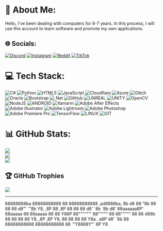 # 💫 About Me:
Hello, I've been dealing with computers for 6-7 years. In this process, I will use this account to learn software and promote my own applications. 


## 🌐 Socials:
[![Discord](https://img.shields.io/badge/Discord-%237289DA.svg?logo=discord&logoColor=white)](https://discord.gg/fench.cy) [![Instagram](https://img.shields.io/badge/Instagram-%23E4405F.svg?logo=Instagram&logoColor=white)](https://instagram.com/fench.cy) [![Reddit](https://img.shields.io/badge/Reddit-%23FF4500.svg?logo=Reddit&logoColor=white)](https://reddit.com/user/p4lfox) [![TikTok](https://img.shields.io/badge/TikTok-%23000000.svg?logo=TikTok&logoColor=white)](https://tiktok.com/@p4lfoxphonk) 

# 💻 Tech Stack:
![C#](https://img.shields.io/badge/c%23-%23239120.svg?style=flat&logo=c-sharp&logoColor=white) ![Python](https://img.shields.io/badge/python-3670A0?style=flat&logo=python&logoColor=ffdd54) ![HTML5](https://img.shields.io/badge/html5-%23E34F26.svg?style=flat&logo=html5&logoColor=white) ![JavaScript](https://img.shields.io/badge/javascript-%23323330.svg?style=flat&logo=javascript&logoColor=%23F7DF1E) ![Cloudflare](https://img.shields.io/badge/Cloudflare-F38020?style=flat&logo=Cloudflare&logoColor=white) ![Azure](https://img.shields.io/badge/azure-%230072C6.svg?style=flat&logo=azure-devops&logoColor=white) ![Glitch](https://img.shields.io/badge/glitch-%233333FF.svg?style=flat&logo=glitch&logoColor=white) ![Oracle](https://img.shields.io/badge/Oracle-F80000?style=flat&logo=oracle&logoColor=white) ![Bootstrap](https://img.shields.io/badge/bootstrap-%23563D7C.svg?style=flat&logo=bootstrap&logoColor=white) ![.Net](https://img.shields.io/badge/.NET-5C2D91?style=flat&logo=.net&logoColor=white) ![GitHub](https://img.shields.io/badge/GitHub-%23121011.svg?style=flat&logo=github&logoColor=white) ![UNREAL](https://img.shields.io/badge/unreal-%2320232a.svg?style=flat&logo=unreal-engine&logoColor=white) ![UNITY](https://img.shields.io/badge/Unity-%2320232a.svg?style=flat&logo=unity&logoColor=white) ![OpenCV](https://img.shields.io/badge/opencv-%23white.svg?style=flat&logo=opencv&logoColor=white) ![NodeJS](https://img.shields.io/badge/node.js-6DA55F?style=flat&logo=node.js&logoColor=white) ![ANDROID](https://img.shields.io/badge/android-%2320232a.svg?style=flat&logo=android&logoColor=%a4c639) ![Xamarin](https://img.shields.io/badge/Xamarin-3199DC?style=flat&logo=xamarin&logoColor=white) ![Adobe After Effects](https://img.shields.io/badge/Adobe%20After%20Effects-9999FF.svg?style=flat&logo=Adobe%20After%20Effects&logoColor=white) ![Adobe Illustrator](https://img.shields.io/badge/adobeillustrator-%23FF9A00.svg?style=flat&logo=adobeillustrator&logoColor=white) ![Adobe Lightroom](https://img.shields.io/badge/Adobe%20Lightroom-31A8FF.svg?style=flat&logo=Adobe%20Lightroom&logoColor=white) ![Adobe Photoshop](https://img.shields.io/badge/adobephotoshop-%2331A8FF.svg?style=flat&logo=adobephotoshop&logoColor=white) ![Adobe Premiere Pro](https://img.shields.io/badge/Adobe%20Premiere%20Pro-9999FF.svg?style=flat&logo=Adobe%20Premiere%20Pro&logoColor=white) ![TensorFlow](https://img.shields.io/badge/TensorFlow-%23FF6F00.svg?style=flat&logo=TensorFlow&logoColor=white) ![LINUX](https://img.shields.io/badge/Linux-FCC624?style=flat&logo=linux&logoColor=black) ![GIT](https://img.shields.io/badge/Git-fc6d26?style=flat&logo=git&logoColor=white)
# 📊 GitHub Stats:
![](https://github-readme-stats.vercel.app/api?username=p4lfox&theme=blueberry&hide_border=false&include_all_commits=true&count_private=true)<br/>
![](https://github-readme-streak-stats.herokuapp.com/?user=p4lfox&theme=blueberry&hide_border=false)<br/>
![](https://github-readme-stats.vercel.app/api/top-langs/?username=p4lfox&theme=blueberry&hide_border=false&include_all_commits=true&count_private=true&layout=compact)

## 🏆 GitHub Trophies
![](https://github-profile-trophy.vercel.app/?username=p4lfox&theme=discord&no-frame=false&no-bg=false&margin-w=4)


---
<p>
88888888ba   88888888888  88           88888888888  ,ad8888ba,  8b        d8  
88      "8b  88           88           88          d8"'    `"8b  Y8,    ,8P   
88      ,8P  88           88           88         d8'        `8b  `8b  d8'    
88aaaaaa8P'  88aaaaa      88           88aaaaa    88          88    Y88P      
88""""""'    88"""""      88           88"""""    88          88    d88b      
88           88           88           88         Y8,        ,8P  ,8P  Y8,    
88           88           88           88          Y8a.    .a8P  d8'    `8b   
88           88888888888  88888888888  88           `"Y8888Y"'  8P        Y8  
</p>                                                                              
                                                                              


